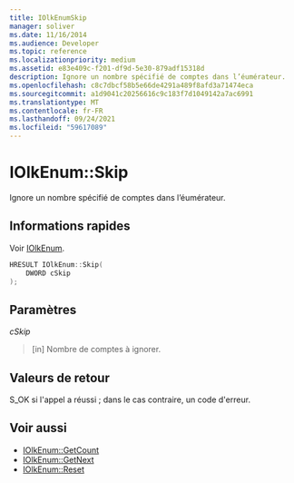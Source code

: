 ```yaml
---
title: IOlkEnumSkip
manager: soliver
ms.date: 11/16/2014
ms.audience: Developer
ms.topic: reference
ms.localizationpriority: medium
ms.assetid: e83e409c-f201-df9d-5e30-879adf15318d
description: Ignore un nombre spécifié de comptes dans l’éumérateur.
ms.openlocfilehash: c8c7dbcf58b5e66de4291a489f8afd3a71474eca
ms.sourcegitcommit: a1d9041c20256616c9c183f7d1049142a7ac6991
ms.translationtype: MT
ms.contentlocale: fr-FR
ms.lasthandoff: 09/24/2021
ms.locfileid: "59617089"
---
```

# <a name="iolkenumskip"></a>IOlkEnum::Skip

Ignore un nombre spécifié de comptes dans l’éumérateur.
  
## <a name="quick-info"></a>Informations rapides

Voir [IOlkEnum](iolkenum.md).
  
```cpp
HRESULT IOlkEnum::Skip(  
    DWORD cSkip 
);
```

## <a name="parameters"></a>Paramètres

_cSkip_
  
> [in] Nombre de comptes à ignorer.
    
## <a name="return-values"></a>Valeurs de retour

S_OK si l'appel a réussi ; dans le cas contraire, un code d'erreur.
  
## <a name="see-also"></a>Voir aussi

- [IOlkEnum::GetCount](iolkenum-getcount.md) 
- [IOlkEnum::GetNext](iolkenum-getnext.md)  
- [IOlkEnum::Reset](iolkenum-reset.md)

